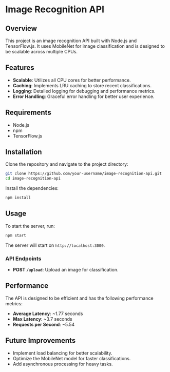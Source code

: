 # Image Recognition API

## Overview

This project is an image recognition API built with Node.js and TensorFlow.js. It uses MobileNet for image classification and is designed to be scalable across multiple CPUs.

## Features

- **Scalable**: Utilizes all CPU cores for better performance.
- **Caching**: Implements LRU caching to store recent classifications.
- **Logging**: Detailed logging for debugging and performance metrics.
- **Error Handling**: Graceful error handling for better user experience.

## Requirements

- Node.js
- npm
- TensorFlow.js

## Installation

Clone the repository and navigate to the project directory:

```bash
git clone https://github.com/your-username/image-recognition-api.git
cd image-recognition-api
```

Install the dependencies:

```bash
npm install
```

## Usage

To start the server, run:

```bash
npm start
```

The server will start on `http://localhost:3000`.

### API Endpoints

- **POST `/upload`**: Upload an image for classification.

## Performance

The API is designed to be efficient and has the following performance metrics:

- **Average Latency**: ~1.77 seconds
- **Max Latency**: ~3.7 seconds
- **Requests per Second**: ~5.54

## Future Improvements

- Implement load balancing for better scalability.
- Optimize the MobileNet model for faster classifications.
- Add asynchronous processing for heavy tasks.